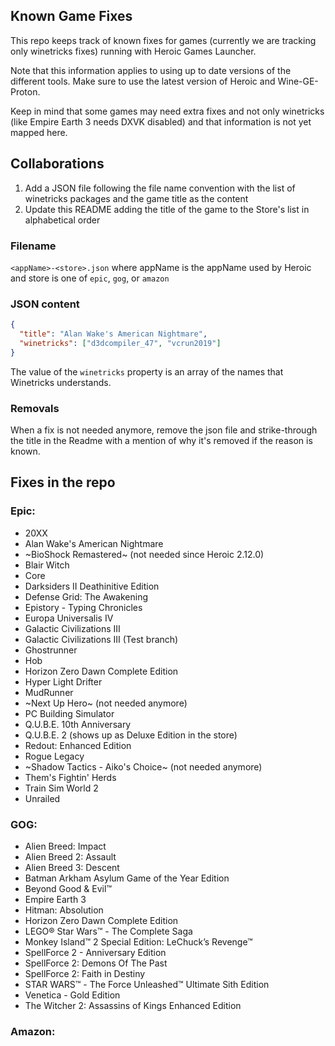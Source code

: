 ## Known Game Fixes

This repo keeps track of known fixes for games (currently we are tracking only winetricks fixes) running with Heroic Games Launcher.

Note that this information applies to using up to date versions of the different tools. Make sure to use the latest version of Heroic and Wine-GE-Proton.

Keep in mind that some games may need extra fixes and not only winetricks (like Empire Earth 3 needs DXVK disabled) and that information is not yet mapped here.

## Collaborations

1. Add a JSON file following the file name convention with the list of winetricks packages and the game title as the content
2. Update this README adding the title of the game to the Store's list in alphabetical order

### Filename

`<appName>-<store>.json` where appName is the appName used by Heroic and store is one of `epic`, `gog`, or `amazon`

### JSON content

```json
{
  "title": "Alan Wake's American Nightmare",
  "winetricks": ["d3dcompiler_47", "vcrun2019"]
}
```

The value of the `winetricks` property is an array of the names that Winetricks understands.

### Removals

When a fix is not needed anymore, remove the json file and strike-through the title in the Readme with a mention of why it's removed if the reason is known.

## Fixes in the repo

### Epic:

- 20XX
- Alan Wake's American Nightmare
- ~BioShock Remastered~ (not needed since Heroic 2.12.0)
- Blair Witch
- Core
- Darksiders II Deathinitive Edition
- Defense Grid: The Awakening
- Epistory - Typing Chronicles
- Europa Universalis IV
- Galactic Civilizations III
- Galactic Civilizations III (Test branch)
- Ghostrunner
- Hob
- Horizon Zero Dawn Complete Edition
- Hyper Light Drifter
- MudRunner
- ~Next Up Hero~ (not needed anymore)
- PC Building Simulator
- Q.U.B.E. 10th Anniversary
- Q.U.B.E. 2 (shows up as Deluxe Edition in the store)
- Redout: Enhanced Edition
- Rogue Legacy
- ~Shadow Tactics - Aiko's Choice~ (not needed anymore)
- Them's Fightin' Herds
- Train Sim World 2
- Unrailed

### GOG:

- Alien Breed: Impact
- Alien Breed 2: Assault
- Alien Breed 3: Descent
- Batman Arkham Asylum Game of the Year Edition
- Beyond Good & Evil™
- Empire Earth 3
- Hitman: Absolution
- Horizon Zero Dawn Complete Edition
- LEGO® Star Wars™ - The Complete Saga
- Monkey Island™ 2 Special Edition: LeChuck’s Revenge™
- SpellForce 2 - Anniversary Edition
- SpellForce 2: Demons Of The Past
- SpellForce 2: Faith in Destiny
- STAR WARS™ - The Force Unleashed™ Ultimate Sith Edition
- Venetica - Gold Edition
- The Witcher 2: Assassins of Kings Enhanced Edition

### Amazon:
